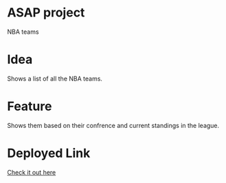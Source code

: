 # ASAP project

NBA teams

# Idea

Shows a list of all the NBA teams.

# Feature

Shows them based on their confrence and current standings in the league.

# Deployed Link
[Check it out here](https://ash-nba-stats.netlify.app)
